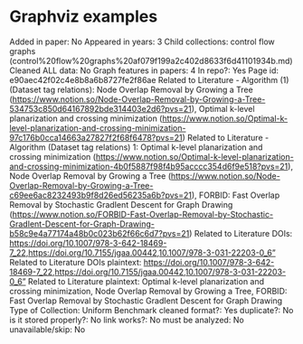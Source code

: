 # Graphviz examples

Added in paper: No
Appeared in years: 3
Child collections: control flow graphs (control%20flow%20graphs%20af079f199a2c402d8633f6d41101934b.md)
Cleaned ALL data: No
Graph features in papers: 4
In repo?: Yes
Page id: e90aec42f02c4e8b8a6b8727fe2f86ae
Related to Literature - Algorithm (1) (Dataset tag relations): Node Overlap Removal by Growing a Tree (https://www.notion.so/Node-Overlap-Removal-by-Growing-a-Tree-534753c850d64167892bde314403e2d6?pvs=21), Optimal k-level planarization and crossing minimization (https://www.notion.so/Optimal-k-level-planarization-and-crossing-minimization-97c176b0cca14663a27827f2f68f6478?pvs=21)
Related to Literature - Algorithm (Dataset tag relations) 1: Optimal k-level planarization and crossing minimization (https://www.notion.so/Optimal-k-level-planarization-and-crossing-minimization-4b0f5887f98f4b95acccc354d6f9e518?pvs=21), Node Overlap Removal by Growing a Tree (https://www.notion.so/Node-Overlap-Removal-by-Growing-a-Tree-c69ee6ac8232493b9f8d26ed56235a6b?pvs=21), FORBID: Fast Overlap Removal by Stochastic GradIent Descent for Graph Drawing (https://www.notion.so/FORBID-Fast-Overlap-Removal-by-Stochastic-GradIent-Descent-for-Graph-Drawing-b58c9e4a77174a48b0c023b62f66c6d7?pvs=21)
Related to Literature DOIs: https://doi.org/10.1007/978-3-642-18469-7_22,https://doi.org/10.7155/jgaa.00442,10.1007/978-3-031-22203-0_6”
Related to Literature DOIs plaintext: https://doi.org/10.1007/978-3-642-18469-7_22,https://doi.org/10.7155/jgaa.00442,10.1007/978-3-031-22203-0_6”
Related to Literature plaintext: Optimal k-level planarization and crossing minimization, Node Overlap Removal by Growing a Tree, FORBID: Fast Overlap Removal by Stochastic GradIent Descent for Graph Drawing
Type of Collection: Uniform Benchmark
cleaned format?: Yes
duplicate?: No
is it stored properly?: No
link works?: No
must be analyzed: No
unavailable/skip: No